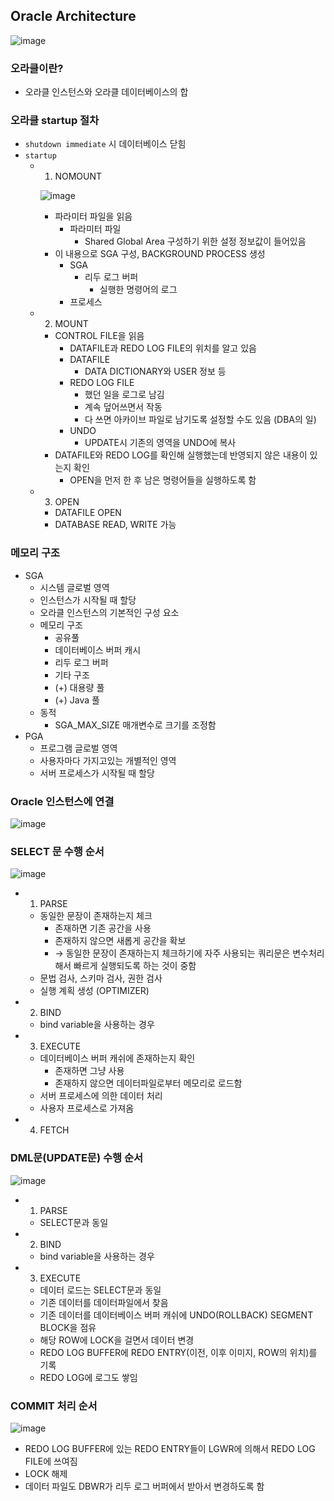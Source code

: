 ## Oracle Architecture

![image](https://github.com/sangeun99/hyundai-it-e-java-fullstack/assets/63828057/6a574f12-bead-48a3-834a-09f9ce59fbac)

### 오라클이란?

- 오라클 인스턴스와 오라클 데이터베이스의 합

### 오라클 startup 절차

- `shutdown immediate` 시 데이터베이스 닫힘
- `startup`
    - 1) NOMOUNT
        
        ![image](https://github.com/sangeun99/hyundai-it-e-java-fullstack/assets/63828057/80eaa328-fc44-4112-a790-7740a1625b42)
        
        - 파라미터 파일을 읽음
            - 파라미터 파일
                - Shared Global Area 구성하기 위한 설정 정보값이 들어있음
        - 이 내용으로 SGA 구성, BACKGROUND PROCESS 생성
            - SGA
                - 리두 로그 버퍼
                    - 실행한 명령어의 로그
            - 프로세스
    - 2) MOUNT
        - CONTROL FILE을 읽음
            - DATAFILE과 REDO LOG FILE의 위치를 알고 있음
            - DATAFILE
                - DATA DICTIONARY와 USER 정보 등
            - REDO LOG FILE
                - 했던 일을 로그로 남김
                - 계속 덮어쓰면서 작동
                - 다 쓰면 아카이브 파일로 남기도록 설정할 수도 있음 (DBA의 일)
            - UNDO
                - UPDATE시 기존의 영역을 UNDO에 복사
        - DATAFILE와 REDO LOG를 확인해 실행했는데 반영되지 않은 내용이 있는지 확인
            - OPEN을 먼저 한 후 남은 명령어들을 실행하도록 함
    - 3) OPEN
        - DATAFILE OPEN
        - DATABASE READ, WRITE 가능

### 메모리 구조

- SGA
    - 시스템 글로벌 영역
    - 인스턴스가 시작될 때 할당
    - 오라클 인스턴스의 기본적인 구성 요소
    - 메모리 구조
        - 공유풀
        - 데이터베이스 버퍼 캐시
        - 리두 로그 버퍼
        - 기타 구조
        - (+) 대용량 풀
        - (+) Java 풀
    - 동적
        - SGA_MAX_SIZE 매개변수로 크기를 조정함
- PGA
    - 프로그램 글로벌 영역
    - 사용자마다 가지고있는 개별적인 영역
    - 서버 프로세스가 시작될 때 할당

### Oracle 인스턴스에 연결

![image](https://github.com/sangeun99/hyundai-it-e-java-fullstack/assets/63828057/ff68c771-b336-422c-89e0-52268686e141)

### SELECT 문 수행 순서

![image](https://github.com/sangeun99/hyundai-it-e-java-fullstack/assets/63828057/24e3d2e2-c204-46f0-88f5-1d6d320ccc84)

- 1) PARSE
    - 동일한 문장이 존재하는지 체크
        - 존재하면 기존 공간을 사용
        - 존재하지 않으면 새롭게 공간을 확보
        - → 동일한 문장이 존재하는지 체크하기에 자주 사용되는 쿼리문은 변수처리해서 빠르게 실행되도록 하는 것이 중함
    - 문법 검사, 스키마 검사, 권한 검사
    - 실행 계획 생성 (OPTIMIZER)
- 2) BIND
    - bind variable을 사용하는 경우
- 3) EXECUTE
    - 데이터베이스 버퍼 캐쉬에 존재하는지 확인
        - 존재하면 그냥 사용
        - 존재하지 않으면 데이터파일로부터 메모리로 로드함
    - 서버 프로세스에 의한 데이터 처리
    - 사용자 프로세스로 가져옴
- 4) FETCH

### DML문(UPDATE문) 수행 순서

![image](https://github.com/sangeun99/hyundai-it-e-java-fullstack/assets/63828057/ea343d46-9446-4de7-9841-f58416f284f5)

- 1) PARSE
    - SELECT문과 동일
- 2) BIND
    - bind variable을 사용하는 경우
- 3) EXECUTE
    - 데이터 로드는 SELECT문과 동일
    - 기존 데이터를 데이터파일에서 찾음
    - 기존 데이터를 데이터베이스 버퍼 캐쉬에 UNDO(ROLLBACK) SEGMENT BLOCK을 점유
    - 해당 ROW에 LOCK을 걸면서 데이터 변경
    - REDO LOG BUFFER에 REDO ENTRY(이전, 이후 이미지, ROW의 위치)를 기록
    - REDO LOG에 로그도 쌓임

### **COMMIT 처리 순서**

![image](https://github.com/sangeun99/hyundai-it-e-java-fullstack/assets/63828057/2469e0d7-2c42-4fb2-bbde-e4635fbd1307)

- REDO LOG BUFFER에 있는 REDO ENTRY들이 LGWR에 의해서 REDO LOG FILE에 쓰여짐
- LOCK 해제
- 데이터 파일도 DBWR가 리두 로그 버퍼에서 받아서 변경하도록 함